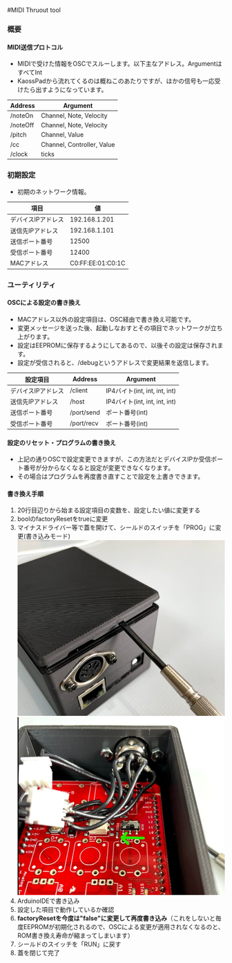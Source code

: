 #MIDI Thruout tool

### 概要
#### MIDI送信プロトコル
* MIDIで受けた情報をOSCでスルーします。以下主なアドレス。ArgumentはすべてInt
* KaossPadから流れてくるのは概ねこのあたりですが、ほかの信号も一応受けたら出すようになっています。

| Address | Argument                   |
| -------- | -------------------------- |
| /noteOn  | Channel, Note, Velocity    |
| /noteOff | Channel, Note, Velocity    |
| /pitch   | Channel, Value             | 
| /cc      | Channel, Controller, Value |
| /clock   | ticks                      |

### 初期設定
* 初期のネットワーク情報。

| 項目               | 値                |
| ------------------ | ----------------- |
| デバイスIPアドレス | 192.168.1.201     |
| 送信先IPアドレス   | 192.168.1.101     |
| 送信ポート番号     | 12500             |
| 受信ポート番号     | 12400             |
| MACアドレス        | C0:FF:EE:01:C0:1C | 

### ユーティリティ
#### OSCによる設定の書き換え
* MACアドレス以外の設定項目は、OSC経由で書き換え可能です。
* 変更メッセージを送った後、起動しなおすとその項目でネットワークが立ち上がります。
* 設定はEEPROMに保存するようにしてあるので、以後その設定は保存されます。
* 設定が受信されると、/debugというアドレスで変更結果を返信します。

| 設定項目           | Address    | Argument                      |
| ------------------ | ---------- | ----------------------------- |
| デバイスIPアドレス | /client    | IP4バイト(int, int, int, int) |
| 送信先IPアドレス   | /host      | IP4バイト(int, int, int, int) |
| 送信ポート番号     | /port/send | ポート番号(int)               |
| 受信ポート番号     | /port/recv | ポート番号(int)               |

#### 設定のリセット・プログラムの書き換え
* 上記の通りOSCで設定変更できますが、この方法だとデバイスIPか受信ポート番号が分からなくなると設定が変更できなくなります。
* その場合はプログラムを再度書き直すことで設定を上書きできます。

#### 書き換え手順
1. 20行目辺りから始まる設定項目の変数を、設定したい値に変更する
2. boolのfactoryResetをtrueに変更
3. マイナスドライバー等で蓋を開けて、シールドのスイッチを「PROG」に変更(書き込みモード)
![clipboard.png](doc/1.png)
![clipboard.png](doc/2.png)
4. ArduinoIDEで書き込み
5. 設定した項目で動作しているか確認
6. **factoryResetを今度は"false"に変更して再度書き込み**（これをしないと毎度EEPROMが初期化されるので、OSCによる変更が適用されなくなるのと、ROM書き換え寿命が縮まってしまいます）
7. シールドのスイッチを「RUN」に戻す
8. 蓋を閉じて完了
